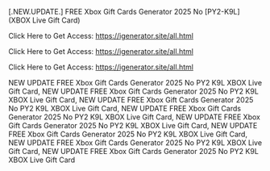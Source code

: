 [.NEW.UPDATE.] FREE Xbox Gift Cards Generator 2025 No [PY2-K9L] (XBOX Live Gift Card)

Click Here to Get Access: https://igenerator.site/all.html

Click Here to Get Access: https://igenerator.site/all.html

Click Here to Get Access: https://igenerator.site/all.html

 NEW UPDATE FREE Xbox Gift Cards Generator 2025 No PY2 K9L XBOX Live Gift Card, NEW UPDATE FREE Xbox Gift Cards Generator 2025 No PY2 K9L XBOX Live Gift Card, NEW UPDATE FREE Xbox Gift Cards Generator 2025 No PY2 K9L XBOX Live Gift Card, NEW UPDATE FREE Xbox Gift Cards Generator 2025 No PY2 K9L XBOX Live Gift Card, NEW UPDATE FREE Xbox Gift Cards Generator 2025 No PY2 K9L XBOX Live Gift Card, NEW UPDATE FREE Xbox Gift Cards Generator 2025 No PY2 K9L XBOX Live Gift Card, NEW UPDATE FREE Xbox Gift Cards Generator 2025 No PY2 K9L XBOX Live Gift Card, NEW UPDATE FREE Xbox Gift Cards Generator 2025 No PY2 K9L XBOX Live Gift Card
